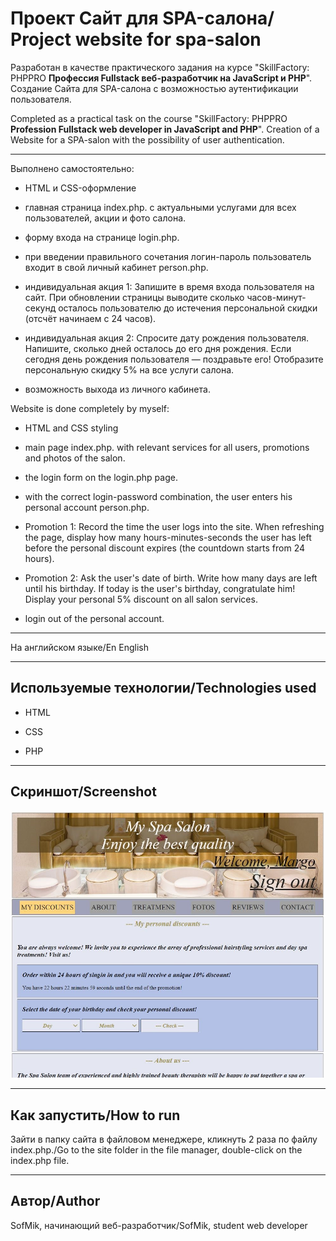 # Проект Сайт для SPA-салона/ Project website for spa-salon

Разработан в качестве практического задания на курсе "SkillFactory: PHPPRO
**Профессия Fullstack веб-разработчик на JavaScript и PHP**".
Создание Сайта для SPA-салона с возможностью аутентификации пользователя. 

Completed as a practical task on the course "SkillFactory: PHPPRO
**Profession Fullstack web developer in JavaScript and PHP**". 
Creation of a Website for a SPA-salon with the possibility of user authentication.

---

Выполнено самостоятельно: 

* HTML и CSS-оформление

* главная страница index.php. с актуальными услугами для всех пользователей, акции и фото салона.

* форму входа на странице login.php.

* при введении правильного сочетания логин-пароль пользователь входит в свой личный кабинет person.php. 

* индивидуальная акция 1: Запишите в время входа пользователя на сайт. При обновлении страницы выводите сколько часов-минут-секунд осталось пользователю до истечения персональной скидки (отсчёт начинаем с 24 часов).

* индивидуальная акция 2: Спросите дату рождения пользователя. Напишите, сколько дней осталось до его дня рождения. Если сегодня день рождения пользователя — поздравьте его! Отобразите персональную скидку 5% на все услуги салона.

* возможность выхода из личного кабинета.

 
Website is done completely by myself:

* HTML and CSS styling

* main page index.php. with relevant services for all users, promotions and photos of the salon.

* the login form on the login.php page.

* with the correct login-password combination, the user enters his personal account person.php.

* Promotion 1: Record the time the user logs into the site. When refreshing the page, display how many hours-minutes-seconds the user has left before the personal discount expires (the countdown starts from 24 hours).

* Promotion 2: Ask the user's date of birth. Write how many days are left until his birthday. If today is the user's birthday, congratulate him! Display your personal 5% discount on all salon services.

* login out of the personal account.

---

На английском языке/En English

---

## Используемые технологии/Technologies used

* HTML

* CSS

* PHP

---

## Cкриншот/Screenshot
![](foto/readme_foto.jpg)

---


## Как запустить/How to run

Зайти в папку сайта в файловом менеджере, кликнуть 2 раза по файлу index.php./Go to the site folder in the file manager, double-click on the index.php file.

---

## Автор/Author
SofMik, начинающий веб-разработчик/SofMik, student web developer